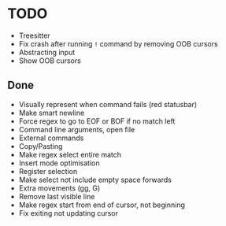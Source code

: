 # TODO
- Treesitter
- Fix crash after running `!` command by removing OOB cursors
- Abstracting input
- Show OOB cursors

## Done
- Visually represent when command fails (red statusbar)
- Make smart newline
- Force regex to go to EOF or BOF if no match left
- Command line arguments, open file
- External commands
- Copy/Pasting
- Make regex select entire match
- Insert mode optimisation
- Register selection
- Make select not include empty space forwards
- Extra movements (gg, G)
- Remove last visible line
- Make regex start from end of cursor, not beginning
- Fix exiting not updating cursor
